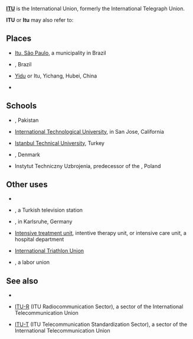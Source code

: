 **[ITU](../Page/国际电信联盟.md "wikilink")** is the International Union, formerly the International Telegraph Union.

**ITU** or **Itu** may also refer to:

## Places

  - [Itu, São Paulo](../Page/伊图.md "wikilink"), a municipality in Brazil

  - , Brazil

  - [Yidu](../Page/宜都市.md "wikilink") or Itu, Yichang, Hubei, China

  -
## Schools

  - , Pakistan

  - [International Technological University](../Page/国际科技大学.md "wikilink"), in San Jose, California

  - [Istanbul Technical University](../Page/伊斯坦布尔理工大学.md "wikilink"), Turkey

  - , Denmark

  - Instytut Techniczny Uzbrojenia, predecessor of the , Poland

## Other uses

  -
  - , a Turkish television station

  - , in Karlsruhe, Germany

  - [Intensive treatment unit](../Page/加護病房.md "wikilink"), intentive therapy unit, or intensive care unit, a hospital department

  - [International Triathlon Union](../Page/國際鐵人三項聯盟.md "wikilink")

  - , a labor union

## See also

  -
  - [ITU-R](https://zh.wikipedia.org/wiki/国际电信联盟无线电通信部门 "wikilink") (ITU Radiocommunication Sector), a sector of the International Telecommunication Union

  - [ITU-T](../Page/國際電信聯盟電信標準化部門.md "wikilink") (ITU Telecommunication Standardization Sector), a sector of the International Telecommunication Union